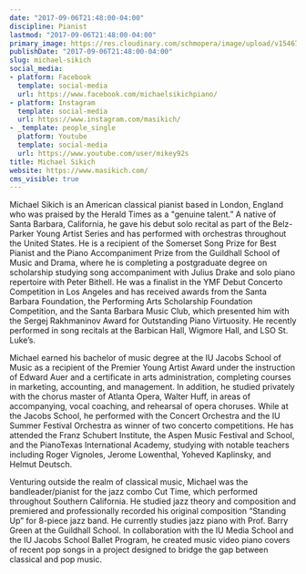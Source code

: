 ```yaml
---
date: "2017-09-06T21:48:00-04:00"
discipline: Pianist
lastmod: "2017-09-06T21:48:00-04:00"
primary_image: https://res.cloudinary.com/schmopera/image/upload/v1546742479/media/2019/01/MichaelSikich.jpg
publishDate: "2017-09-06T21:48:00-04:00"
slug: michael-sikich
social_media:
- platform: Facebook
  template: social-media
  url: https://www.facebook.com/michaelsikichpiano/
- platform: Instagram
  template: social-media
  url: https://www.instagram.com/masikich/
- _template: people_single
  platform: Youtube
  template: social-media
  url: https://www.youtube.com/user/mikey92s
title: Michael Sikich
website: https://www.masikich.com/
cms_visible: true
---
```

Michael Sikich is an American classical pianist based in London, England who was praised by the Herald Times as a "genuine talent.” A native of Santa Barbara, California, he gave his debut solo recital as part of the Belz-Parker Young Artist Series and has performed with orchestras throughout the United States. He is a recipient of the Somerset Song Prize for Best Pianist and the Piano Accompaniment Prize from the Guildhall School of Music and Drama, where he is completing a postgraduate degree on scholarship studying song accompaniment with Julius Drake and solo piano repertoire with Peter Bithell. He was a finalist in the YMF Debut Concerto Competition in Los Angeles and has received awards from the Santa Barbara Foundation, the Performing Arts Scholarship Foundation Competition, and the Santa Barbara Music Club, which presented him with the Sergej Rakhmaninov Award for Outstanding Piano Virtuosity. He recently performed in song recitals at the Barbican Hall, Wigmore Hall, and LSO St. Luke’s.

Michael earned his bachelor of music degree at the IU Jacobs School of Music as a recipient of the Premier Young Artist Award under the instruction of Edward Auer and a certificate in arts administration, completing courses in marketing, accounting, and management. In addition, he studied privately with the chorus master of Atlanta Opera, Walter Huff, in areas of accompanying, vocal coaching, and rehearsal of opera choruses. While at the Jacobs School, he performed with the Concert Orchestra and the IU Summer Festival Orchestra as winner of two concerto competitions. He has attended the Franz Schubert Institute, the Aspen Music Festival and School, and the PianoTexas International Academy, studying with notable teachers including Roger Vignoles, Jerome Lowenthal, Yoheved Kaplinsky, and Helmut Deutsch.

Venturing outside the realm of classical music, Michael was the bandleader/pianist for the jazz combo Cut Time, which performed throughout Southern California. He studied jazz theory and composition and premiered and professionally recorded his original composition “Standing Up” for 8-piece jazz band. He currently studies jazz piano with Prof. Barry Green at the Guildhall School. In collaboration with the IU Media School and the IU Jacobs School Ballet Program, he created music video piano covers of recent pop songs in a project designed to bridge the gap between classical and pop music.